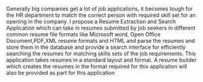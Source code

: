 Generally big companies get a lot of job applications, it becomes tough for the HR department to match the correct person with required skill set for an opening in the company. I propose a Resume Extraction and Search Application which can take in resumes submitted by job seekers in different common resume file formats like Microsoft word, Open Office Document,PDF,XML resume formats and HTML and parse the resumes and store them in the database and provide a search interface for efficiently searching the resumes for matching skills sets of the job requirements. This application takes resumes in a standard layout and format. A resume builder which creates the resumes in the format required for this application will also be provided as part for this application